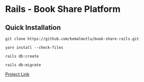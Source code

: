 # Rails - Book Share Platform

## Quick Installation

``` 
git clone https://github.com/kemalmutlu/book-share-rails.git

yarn install --check-files 

rails db:create

rails db:migrate
```
[Project Link](secure-woodland-70845.herokuapp.com)

